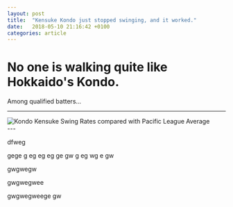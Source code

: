 ```yaml
---
layout: post
title:  "Kensuke Kondo just stopped swinging, and it worked."
date:   2018-05-10 21:16:42 +0100
categories: article
---
```



# No one is walking quite like Hokkaido's Kondo.

Among qualified batters...

---
<div style="position: relative;">
	<noscript>
		<img alt='Kondo Kensuke Swing Rates compared with Pacific League Average ' src='https://public.tableau.com/static/images/Ko/Kondoswing2018/Dashboard/1_rss.png' style='border: none' />
	</noscript>
	<object style="display: none;" width="300" height="150">
		<param name="host_url" value="https%3A%2F%2Fpublic.tableau.com%2F" />
		<param name="embed_code_version" value="3" />
		<param name="site_root" value="" />
		<param name="name" value="Kondoswing2018/Dashboard" />
		<param name="tabs" value="no" />
		<param name="toolbar" value="yes" />
		<param name="static_image" value="https://public.tableau.com/static/images/Ko/Kondoswing2018/Dashboard/1.png" />
		<param name="animate_transition" value="yes" />
		<param name="display_static_image" value="yes" />
		<param name="display_spinner" value="yes" />
		<param name="display_overlay" value="yes" />
		<param name="display_count" value="yes" />
	</object>
</div>
---


dfweg


gege
g
eg
eg
eg
ge
gw
g
eg
wg
e
gw



gwgwegw

gwgwegwee

gwgwegweege
gw

